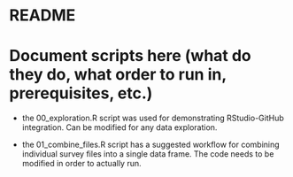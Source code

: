 # README

# Document scripts here (what do they do, what order to run in, prerequisites, etc.)

- the 00_exploration.R script was used for demonstrating RStudio-GitHub integration. Can be modified for any data exploration.

- the 01_combine_files.R script has a suggested workflow for combining individual survey files into a single data frame. The code needs to be modified in order to actually run.  
